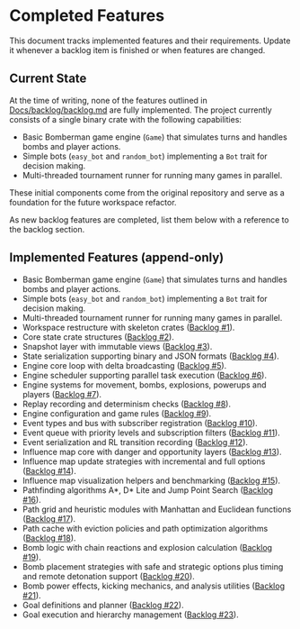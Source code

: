 # Completed Features

This document tracks implemented features and their requirements. Update it whenever a backlog item is finished or when features are changed.

## Current State

At the time of writing, none of the features outlined in [Docs/backlog/backlog.md](../backlog/backlog.md) are fully implemented. The project currently consists of a single binary crate with the following capabilities:

- Basic Bomberman game engine (`Game`) that simulates turns and handles bombs and player actions.
- Simple bots (`easy_bot` and `random_bot`) implementing a `Bot` trait for decision making.
- Multi-threaded tournament runner for running many games in parallel.

These initial components come from the original repository and serve as a foundation for the future workspace refactor.

As new backlog features are completed, list them below with a reference to the backlog section.


## Implemented Features (append-only)

- Basic Bomberman game engine (`Game`) that simulates turns and handles bombs and player actions.
- Simple bots (`easy_bot` and `random_bot`) implementing a `Bot` trait for decision making.
- Multi-threaded tournament runner for running many games in parallel.
- Workspace restructure with skeleton crates ([Backlog #1](../backlog/backlog.md#1-restructure-into-workspace)).
- Core state crate structures ([Backlog #2](../backlog/backlog.md#2-state-crate-%E2%80%93-core-structures)).
- Snapshot layer with immutable views ([Backlog #3](../backlog/backlog.md#3-state-crate-%E2%80%93-snapshot-layer)).
- State serialization supporting binary and JSON formats ([Backlog #4](../backlog/backlog.md#4-state-crate-%E2%80%93-serialization)).
- Engine core loop with delta broadcasting ([Backlog #5](../backlog/backlog.md#5-engine-crate-%E2%80%93-core-loop)).
- Engine scheduler supporting parallel task execution ([Backlog #6](../backlog/backlog.md#6-engine-crate-%E2%80%93-scheduler)).
- Engine systems for movement, bombs, explosions, powerups and players ([Backlog #7](../backlog/backlog.md#7-engine-crate-%E2%80%93-system-modules)).
- Replay recording and determinism checks ([Backlog #8](../backlog/backlog.md#8-engine-crate-%E2%80%93-replay-and-determinism)).
- Engine configuration and game rules ([Backlog #9](../backlog/backlog.md#9-engine-crate-%E2%80%93-configuration)).
- Event types and bus with subscriber registration ([Backlog #10](../backlog/backlog.md#10-events-crate-%E2%80%93-event-types-and-bus)).
- Event queue with priority levels and subscription filters ([Backlog #11](../backlog/backlog.md#11-events-crate-%E2%80%93-queue-and-filtering)).
- Event serialization and RL transition recording ([Backlog #12](../backlog/backlog.md#12-events-crate-%E2%80%93-serialization-and-recording)).
- Influence map core with danger and opportunity layers ([Backlog #13](../backlog/backlog.md#13-influence-map-crate-%E2%80%93-core-map)).
- Influence map update strategies with incremental and full options ([Backlog #14](../backlog/backlog.md#14-influence-map-crate-%E2%80%93-update-strategies)).
- Influence map visualization helpers and benchmarking ([Backlog #15](../backlog/backlog.md#15-influence-map-crate-%E2%80%93-visualization-and-benchmarking)).
- Pathfinding algorithms A*, D* Lite and Jump Point Search ([Backlog #16](../backlog/backlog.md#16-path-crate-%E2%80%93-algorithm-implementations)).
- Path grid and heuristic modules with Manhattan and Euclidean functions ([Backlog #17](../backlog/backlog.md#17-path-crate-%E2%80%93-grid-and-heuristics)).
- Path cache with eviction policies and path optimization algorithms ([Backlog #18](../backlog/backlog.md#18-path-crate-%E2%80%93-caching-and-optimization)).
- Bomb logic with chain reactions and explosion calculation ([Backlog #19](../backlog/backlog.md#19-bombs-crate-%E2%80%93-bomb-logic)).
- Bomb placement strategies with safe and strategic options plus timing and remote detonation support ([Backlog #20](../backlog/backlog.md#20-bombs-crate-%E2%80%93-placement-and-timing)).
- Bomb power effects, kicking mechanics, and analysis utilities ([Backlog #21](../backlog/backlog.md#21-bombs-crate-%E2%80%93-power-and-analysis)).
- Goal definitions and planner ([Backlog #22](../backlog/backlog.md#22-goals-crate-%E2%80%93-goal-definitions-and-planner)).
- Goal execution and hierarchy management ([Backlog #23](../backlog/backlog.md#23-goals-crate-%E2%80%93-execution-and-hierarchy)).
